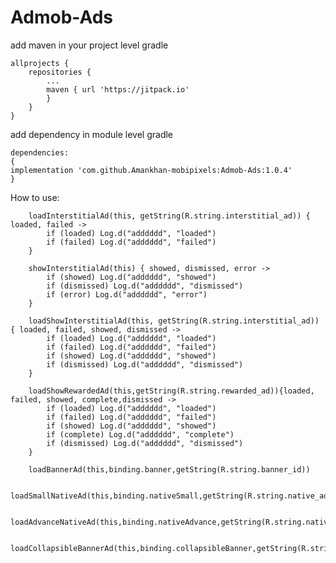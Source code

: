 # Admob-Ads
add maven in your project level gradle
````
allprojects {
	repositories {
		...
		maven { url 'https://jitpack.io' 
		}
	}
}
````
add dependency in module level gradle
````
dependencies:
{
implementation 'com.github.Amankhan-mobipixels:Admob-Ads:1.0.4'
}
````
How to use:

        loadInterstitialAd(this, getString(R.string.interstitial_ad)) { loaded, failed ->
            if (loaded) Log.d("adddddd", "loaded")
            if (failed) Log.d("adddddd", "failed")
        }

        showInterstitialAd(this) { showed, dismissed, error ->
            if (showed) Log.d("adddddd", "showed")
            if (dismissed) Log.d("adddddd", "dismissed")
            if (error) Log.d("adddddd", "error")
        }

        loadShowInterstitialAd(this, getString(R.string.interstitial_ad)) { loaded, failed, showed, dismissed ->
            if (loaded) Log.d("adddddd", "loaded")
            if (failed) Log.d("adddddd", "failed")
            if (showed) Log.d("adddddd", "showed")
            if (dismissed) Log.d("adddddd", "dismissed")
        }

        loadShowRewardedAd(this,getString(R.string.rewarded_ad)){loaded, failed, showed, complete,dismissed ->
            if (loaded) Log.d("adddddd", "loaded")
            if (failed) Log.d("adddddd", "failed")
            if (showed) Log.d("adddddd", "showed")
            if (complete) Log.d("adddddd", "complete")
            if (dismissed) Log.d("adddddd", "dismissed")
        }

        loadBannerAd(this,binding.banner,getString(R.string.banner_id))
	
        loadSmallNativeAd(this,binding.nativeSmall,getString(R.string.native_ad))
	
        loadAdvanceNativeAd(this,binding.nativeAdvance,getString(R.string.native_ad))
	
        loadCollapsibleBannerAd(this,binding.collapsibleBanner,getString(R.string.collapsible_id))
	
